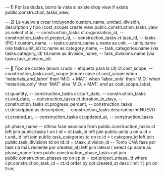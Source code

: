 -- 1) Por las dudas, borro la vista si existe
drop view if exists public.construction_tasks_view;

-- 2) La vuelvo a crear incluyendo custom_name, unidad, división, description y tipo (cost_scope)
create view public.construction_tasks_view as
select
  ct.id,                                   -- construction_tasks
  ct.organization_id,                      -- construction_tasks
  ct.project_id,                           -- construction_tasks
  ct.task_id,                              -- tasks (FK)
  t.custom_name,                           -- tasks.custom_name
  u.name as unit,                          -- units.name (via tasks.unit_id)
  tc.name as category_name,                -- task_categories.name (via tasks.category_id)
  td.name as division_name,                -- task_divisions.name (via tasks.task_division_id)

  -- 🔹 Tipo de costeo (enum crudo + etiqueta para la UI)
  ct.cost_scope,                           -- construction_tasks.cost_scope (enum)
  case ct.cost_scope
    when 'materials_and_labor' then 'M.O. + MAT.'
    when 'labor_only'           then 'M.O.'
    when 'materials_only'       then 'MAT'
    else 'M.O. + MAT.'
  end as cost_scope_label,

  ct.quantity,                             -- construction_tasks
  ct.start_date,                           -- construction_tasks
  ct.end_date,                             -- construction_tasks
  ct.duration_in_days,                     -- construction_tasks
  ct.progress_percent,                     -- construction_tasks
  ct.description as description,           -- construction_tasks.description  ⬅️ NUEVO
  ct.created_at,                           -- construction_tasks
  ct.updated_at,                           -- construction_tasks

  ph.phase_name                            -- última fase asociada
from public.construction_tasks ct
left join public.tasks t
  on t.id = ct.task_id
left join public.units u
  on u.id = t.unit_id
left join public.task_categories tc
  on tc.id = t.category_id
left join public.task_divisions td
  on td.id = t.task_division_id
-- Tomo UNA fase por task (la más reciente por created_at)
left join lateral (
  select cp.name as phase_name
  from public.construction_phase_tasks cpt
  join public.construction_phases cp
    on cp.id = cpt.project_phase_id
  where cpt.construction_task_id = ct.id
  order by cpt.created_at desc
  limit 1
) ph on true;
